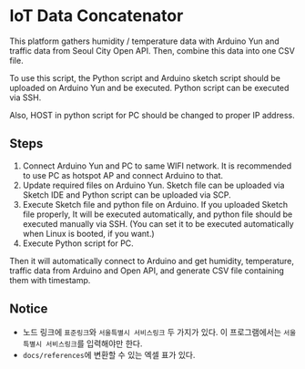 # IoT Data Concatenator

This platform gathers humidity / temperature data with Arduino Yun and traffic data from Seoul City Open API.
Then, combine this data into one CSV file.

To use this script, the Python script and Arduino sketch script should be uploaded on Arduino Yun and be executed.
Python script can be executed via SSH.

Also, HOST in python script for PC should be changed to proper IP address.

## Steps

1. Connect Arduino Yun and PC to same WIFI network. It is recommended to use PC as hotspot AP and connect Arduino to that.
1. Update required files on Arduino Yun. Sketch file can be uploaded via Sketch IDE and Python script can be uploaded via SCP.
1. Execute Sketch file and python file on Arduino. If you uploaded Sketch file properly, It will be executed automatically, and python file should be executed manually via SSH. (You can set it to be executed automatically when Linux is booted, if you want.)
1. Execute Python script for PC.

Then it will automatically connect to Arduino and get humidity, temperature, traffic data from Arduino and Open API, and generate CSV file containing them with timestamp.

## Notice

- 노드 링크에 `표준링크`와 `서울특별시 서비스링크`  두 가지가 있다. 이 프로그램에서는 `서울특별시 서비스링크`를 입력해야만 한다.
- `docs/references`에 변환할 수 있는 엑셀 표가 있다.
